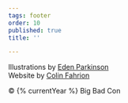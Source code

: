 ```yaml
---
tags: footer
order: 10
published: true
title: ''

---
```

Illustrations by [Eden Parkinson](https://www.eden-eventide.art)\
Website by [Colin Fahrion](http://colinaut.com)

&copy; {% currentYear %} Big Bad Con